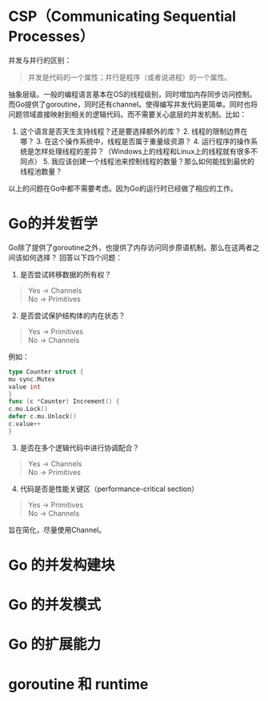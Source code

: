 # CSP（Communicating Sequential Processes）
并发与并行的区别：
>并发是代码的一个属性；并行是程序（或者说进程）的一个属性。
	
抽象层级。一般的编程语言基本在OS的线程级别，同时增加内存同步访问控制。而Go提供了goroutine，同时还有channel。使得编写并发代码更简单。同时也将问题领域直接映射到相关的逻辑代码。而不需要关心底层的并发机制。比如：
  1. 这个语言是否天生支持线程？还是要选择额外的库？
	2. 线程的限制边界在哪？
	3. 在这个操作系统中，线程是否属于重量级资源？
	4. 运行程序的操作系统是怎样处理线程的差异？（Windows上的线程和Linux上的线程就有很多不同点）
	5. 我应该创建一个线程池来控制线程的数量？那么如何能找到最优的线程池数量？
	
以上的问题在Go中都不需要考虑。因为Go的运行时已经做了相应的工作。

# Go的并发哲学
Go除了提供了goroutine之外，也提供了内存访问同步原语机制。那么在这两者之间该如何选择？
回答以下四个问题：
  1. 是否尝试转移数据的所有权？
  >Yes -> Channels
  <br>No  -> Primitives
  2. 是否尝试保护结构体的内在状态？
  > Yes -> Primitives
  <br> No  -> Channels

  例如：
  ```go
  type Counter struct {
  mu sync.Mutex
  value int
  }
  func (c *Counter) Increment() {
  c.mu.Lock()
  defer c.mu.Unlock()
  c.value++
  }
  ```
  3. 是否在多个逻辑代码中进行协调配合？
  >Yes -> Channels
  <br>No  -> Primitives
  4. 代码是否是性能关键区（performance-critical section） 
  >Yes -> Primitives
  <br>No  -> Channels
		 
旨在简化，尽量使用Channel。
 
# Go 的并发构建块
# Go 的并发模式
# Go 的扩展能力
# goroutine 和 runtime
